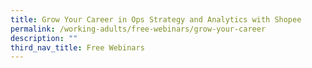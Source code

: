 ```yaml
---
title: Grow Your Career in Ops Strategy and Analytics with Shopee
permalink: /working-adults/free-webinars/grow-your-career
description: ""
third_nav_title: Free Webinars
---
```

